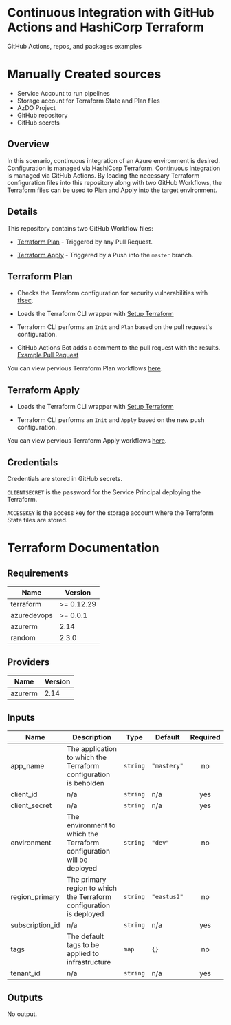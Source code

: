 # Continuous Integration with GitHub Actions and HashiCorp Terraform
GitHub Actions, repos, and packages examples

# Manually Created sources
- Service Account to run pipelines
- Storage account for Terraform State and Plan files
- AzDO Project
- GitHub repository
- GitHub secrets

## Overview

In this scenario, continuous integration of an Azure environment is desired. Configuration is managed via HashiCorp Terraform. Continuous Integration is managed via GitHub Actions. By loading the necessary Terraform configuration files into this repository along with two GitHub Workflows, the Terraform files can be used to Plan and Apply into the target environment.

## Details

This repository contains two GitHub Workflow files:

* [Terraform Plan](/.github/workflows/tf-plan.yml) - Triggered by any Pull Request.

* [Terraform Apply](/.github/workflows/tf-apply.yml) - Triggered by a Push into the `master` branch.

## Terraform Plan

* Checks the Terraform configuration for security vulnerabilities with [tfsec](https://github.com/liamg/tfsec).

* Loads the Terraform CLI wrapper with [Setup Terraform](https://github.com/marketplace/actions/hashicorp-setup-terraform)

* Terraform CLI performs an `Init` and `Plan` based on the pull request's configuration.

* GitHub Actions Bot adds a comment to the pull request with the results. [Example Pull Request](https://github.com/grizzljt/azdo-github-actions/pull/3#issuecomment-668903045)

You can view pervious Terraform Plan workflows [here](https://github.com/grizzljt/azdo-github-actions/actions?query=workflow%3A%22Terraform+Plan%22).

## Terraform Apply

* Loads the Terraform CLI wrapper with [Setup Terraform](https://github.com/marketplace/actions/hashicorp-setup-terraform)

* Terraform CLI performs an `Init` and `Apply` based on the new push configuration.

You can view pervious Terraform Apply workflows [here](https://github.com/grizzljt/azdo-github-actions/actions?query=workflow%3A%22Terraform+Apply%22).

## Credentials

Credentials are stored in GitHub secrets.

`CLIENTSECRET` is the password for the Service Principal deploying the Terraform.

`ACCESSKEY` is the access key for the storage account where the Terraform State files are stored.

# Terraform Documentation

## Requirements

| Name | Version |
|------|---------|
| terraform | >= 0.12.29 |
| azuredevops | >= 0.0.1 |
| azurerm | 2.14 |
| random | 2.3.0 |

## Providers

| Name | Version |
|------|---------|
| azurerm | 2.14 |

## Inputs

| Name | Description | Type | Default | Required |
|------|-------------|------|---------|:--------:|
| app\_name | The application to which the Terraform configuration is beholden | `string` | `"mastery"` | no |
| client\_id | n/a | `string` | n/a | yes |
| client\_secret | n/a | `string` | n/a | yes |
| environment | The environment to which the Terraform configuration will be deployed | `string` | `"dev"` | no |
| region\_primary | The primary region to which the Terraform configuration is deployed | `string` | `"eastus2"` | no |
| subscription\_id | n/a | `string` | n/a | yes |
| tags | The default tags to be applied to infrastructure | `map` | `{}` | no |
| tenant\_id | n/a | `string` | n/a | yes |

## Outputs

No output.
